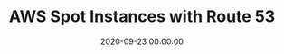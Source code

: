 ---
layout: post
title: "AWS Spot Instances with Route 53"
description: "Route 53 is a very useful service from AWS. It allows you to route traffic to a variety of resources like Loadbalancers and static IP addresses. Using Route 53 with a NLB/ALB is pretty straightforward. When it comes to single instance workloads, it is simpler to create route 53 entries directly to the instance's public IP address. "
date: 2020-09-23 00:00:00
comments: true
image: https://source.unsplash.com/1600x900/?tech
keywords: "aws, spot instances, route53, Lightwing"
category: tech
tags:
- tech
external: https://blog.lightwing.io/aws-spot-instances-along-with-route-53/
source: lightwing blog
---